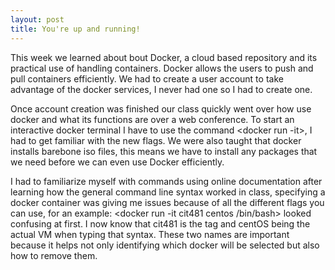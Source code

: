 ```yaml
---
layout: post
title: You're up and running!
---
```


This week we learned about bout Docker, a cloud based repository and its practical use of handling containers. Docker allows the users to push and pull containers efficiently. We had to create a user account to take advantage of the docker services, I never had one so I had to create one.

Once account creation was finished our class quickly went over how use docker and what its functions are over a web conference. To start an interactive docker terminal I have to use the command <docker run -it>, I had to get familiar with the new flags. We were also taught that docker installs barebone iso files, this means we have to install any packages that we need before we can even use Docker efficiently.

I had to familiarize myself with commands using online documentation after learning how the general command line syntax worked in class, specifying a docker container was giving me issues because of all the different flags you can use, for an example: <docker run -it cit481 centos /bin/bash> looked confusing at first. I now know that cit481 is the tag and centOS being the actual VM when typing that syntax. These two names are important because it helps not only identifying which docker will be selected but also how to remove them.
